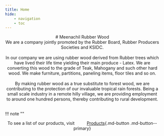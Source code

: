 ```yaml
---
title: Home
hide:
    - navigation
    - toc
---
```

<center>
# Meenachil Rubber Wood
</center>

<div style="text-align: justify">
<center>
We are a company jointly promoted by the Rubber Board, Rubber Producers Societies and KSIDC.
<br>
<br>
In our company we are using rubber wood derived from Rubber trees which have lived their life time yielding their main produce - Latex. We are converting this wood to the grade of Teak, Mahogany and such other hard wood. We make furniture, partitions, paneling items, floor tiles and so on.
<br>
<br>
By making rubber wood as a true substitute to forest wood, we are contributing to the protection of our invaluable tropical rain forests.​ Being a small scale industry in a remote hilly village, we are providing employment to around one hundred persons, thereby contributing to rural development.
<br>
<br>
</center>
</div>

!!! note ""
    <center>
    To see a list of our products, visit &emsp; &emsp; [Products](./products.md){.md-button .md-button--primary}
    </center>